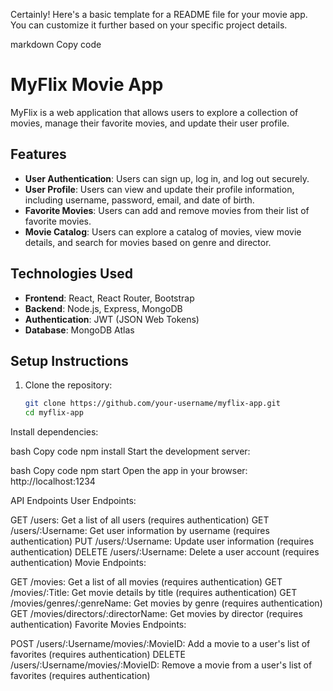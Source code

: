 
Certainly! Here's a basic template for a README file for your movie app. You can customize it further based on your specific project details.

markdown
Copy code
# MyFlix Movie App

MyFlix is a web application that allows users to explore a collection of movies, manage their favorite movies, and update their user profile.

## Features

- **User Authentication**: Users can sign up, log in, and log out securely.
- **User Profile**: Users can view and update their profile information, including username, password, email, and date of birth.
- **Favorite Movies**: Users can add and remove movies from their list of favorite movies.
- **Movie Catalog**: Users can explore a catalog of movies, view movie details, and search for movies based on genre and director.

## Technologies Used

- **Frontend**: React, React Router, Bootstrap
- **Backend**: Node.js, Express, MongoDB
- **Authentication**: JWT (JSON Web Tokens)
- **Database**: MongoDB Atlas

## Setup Instructions

1. Clone the repository:

   ```bash
   git clone https://github.com/your-username/myflix-app.git
   cd myflix-app
Install dependencies:

bash
Copy code
npm install
Start the development server:

bash
Copy code
npm start
Open the app in your browser: http://localhost:1234

API Endpoints
User Endpoints:

GET /users: Get a list of all users (requires authentication)
GET /users/:Username: Get user information by username (requires authentication)
PUT /users/:Username: Update user information (requires authentication)
DELETE /users/:Username: Delete a user account (requires authentication)
Movie Endpoints:

GET /movies: Get a list of all movies (requires authentication)
GET /movies/:Title: Get movie details by title (requires authentication)
GET /movies/genres/:genreName: Get movies by genre (requires authentication)
GET /movies/directors/:directorName: Get movies by director (requires authentication)
Favorite Movies Endpoints:

POST /users/:Username/movies/:MovieID: Add a movie to a user's list of favorites (requires authentication)
DELETE /users/:Username/movies/:MovieID: Remove a movie from a user's list of favorites (requires authentication)
